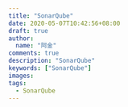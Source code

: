```yaml
---
title: "SonarQube"
date: 2020-05-07T10:42:56+08:00
draft: true
author:
  name: "阿金"
comments: true
description: "SonarQube"
keywords: ["SonarQube"]
images:
tags:
  - SonarQube
---
```


